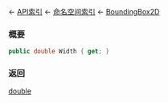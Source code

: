 ← [API索引](Api-Index) ← [命名空间索引](Namespace-Index) ← [BoundingBox2D](VRageMath.BoundingBox2D)

### 概要

```csharp
public double Width { get; }
```

### 返回

[double](https://docs.microsoft.com/en-us/dotnet/api/System.Double?view=netframework-4.6)


